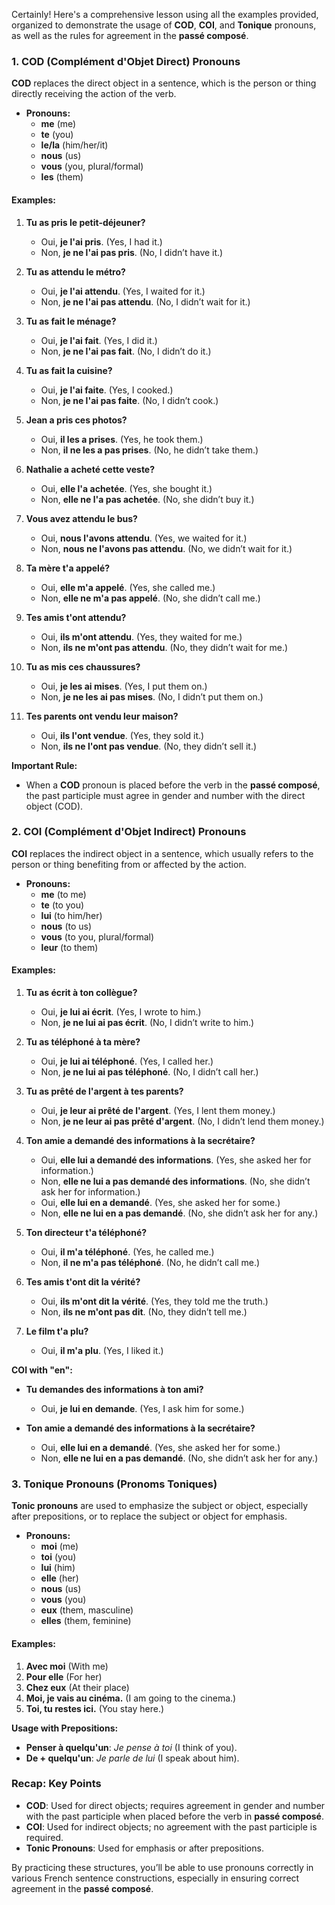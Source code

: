 Certainly! Here's a comprehensive lesson using all the examples provided, organized to demonstrate the usage of **COD**, **COI**, and **Tonique** pronouns, as well as the rules for agreement in the **passé composé**.

### **1. COD (Complément d'Objet Direct) Pronouns**

**COD** replaces the direct object in a sentence, which is the person or thing directly receiving the action of the verb.

- **Pronouns:**
  - **me** (me)
  - **te** (you)
  - **le/la** (him/her/it)
  - **nous** (us)
  - **vous** (you, plural/formal)
  - **les** (them)

#### **Examples:**

1. **Tu as pris le petit-déjeuner?**
   - Oui, **je l'ai pris**. (Yes, I had it.)
   - Non, **je ne l'ai pas pris**. (No, I didn’t have it.)

2. **Tu as attendu le métro?**
   - Oui, **je l'ai attendu**. (Yes, I waited for it.)
   - Non, **je ne l'ai pas attendu**. (No, I didn’t wait for it.)

3. **Tu as fait le ménage?**
   - Oui, **je l'ai fait**. (Yes, I did it.)
   - Non, **je ne l'ai pas fait**. (No, I didn’t do it.)

4. **Tu as fait la cuisine?**
   - Oui, **je l'ai faite**. (Yes, I cooked.)
   - Non, **je ne l'ai pas faite**. (No, I didn’t cook.)

5. **Jean a pris ces photos?**
   - Oui, **il les a prises**. (Yes, he took them.)
   - Non, **il ne les a pas prises**. (No, he didn’t take them.)

6. **Nathalie a acheté cette veste?**
   - Oui, **elle l'a achetée**. (Yes, she bought it.)
   - Non, **elle ne l'a pas achetée**. (No, she didn’t buy it.)

7. **Vous avez attendu le bus?**
   - Oui, **nous l'avons attendu**. (Yes, we waited for it.)
   - Non, **nous ne l'avons pas attendu**. (No, we didn’t wait for it.)

8. **Ta mère t'a appelé?**
   - Oui, **elle m'a appelé**. (Yes, she called me.)
   - Non, **elle ne m'a pas appelé**. (No, she didn’t call me.)

9. **Tes amis t'ont attendu?**
   - Oui, **ils m'ont attendu**. (Yes, they waited for me.)
   - Non, **ils ne m'ont pas attendu**. (No, they didn’t wait for me.)

10. **Tu as mis ces chaussures?**
    - Oui, **je les ai mises**. (Yes, I put them on.)
    - Non, **je ne les ai pas mises**. (No, I didn’t put them on.)

11. **Tes parents ont vendu leur maison?**
    - Oui, **ils l'ont vendue**. (Yes, they sold it.)
    - Non, **ils ne l'ont pas vendue**. (No, they didn’t sell it.)

**Important Rule:**
- When a **COD** pronoun is placed before the verb in the **passé composé**, the past participle must agree in gender and number with the direct object (COD).

### **2. COI (Complément d'Objet Indirect) Pronouns**

**COI** replaces the indirect object in a sentence, which usually refers to the person or thing benefiting from or affected by the action.

- **Pronouns:**
  - **me** (to me)
  - **te** (to you)
  - **lui** (to him/her)
  - **nous** (to us)
  - **vous** (to you, plural/formal)
  - **leur** (to them)

#### **Examples:**

1. **Tu as écrit à ton collègue?**
   - Oui, **je lui ai écrit**. (Yes, I wrote to him.)
   - Non, **je ne lui ai pas écrit**. (No, I didn’t write to him.)

2. **Tu as téléphoné à ta mère?**
   - Oui, **je lui ai téléphoné**. (Yes, I called her.)
   - Non, **je ne lui ai pas téléphoné**. (No, I didn’t call her.)

3. **Tu as prêté de l'argent à tes parents?**
   - Oui, **je leur ai prêté de l'argent**. (Yes, I lent them money.)
   - Non, **je ne leur ai pas prêté d'argent**. (No, I didn’t lend them money.)

4. **Ton amie a demandé des informations à la secrétaire?**
   - Oui, **elle lui a demandé des informations**. (Yes, she asked her for information.)
   - Non, **elle ne lui a pas demandé des informations**. (No, she didn’t ask her for information.)
   - Oui, **elle lui en a demandé**. (Yes, she asked her for some.)
   - Non, **elle ne lui en a pas demandé**. (No, she didn’t ask her for any.)

5. **Ton directeur t'a téléphoné?**
   - Oui, **il m'a téléphoné**. (Yes, he called me.)
   - Non, **il ne m'a pas téléphoné**. (No, he didn’t call me.)

6. **Tes amis t'ont dit la vérité?**
   - Oui, **ils m'ont dit la vérité**. (Yes, they told me the truth.)
   - Non, **ils ne m'ont pas dit**. (No, they didn’t tell me.)

7. **Le film t'a plu?**
   - Oui, **il m'a plu**. (Yes, I liked it.)

**COI with "en":**
- **Tu demandes des informations à ton ami?**
  - Oui, **je lui en demande**. (Yes, I ask him for some.)

- **Ton amie a demandé des informations à la secrétaire?**
  - Oui, **elle lui en a demandé**. (Yes, she asked her for some.)
  - Non, **elle ne lui en a pas demandé**. (No, she didn’t ask her for any.)

### **3. Tonique Pronouns (Pronoms Toniques)**

**Tonic pronouns** are used to emphasize the subject or object, especially after prepositions, or to replace the subject or object for emphasis.

- **Pronouns:**
  - **moi** (me)
  - **toi** (you)
  - **lui** (him)
  - **elle** (her)
  - **nous** (us)
  - **vous** (you)
  - **eux** (them, masculine)
  - **elles** (them, feminine)

#### **Examples:**

1. **Avec moi** (With me)
2. **Pour elle** (For her)
3. **Chez eux** (At their place)
4. **Moi, je vais au cinéma.** (I am going to the cinema.)
5. **Toi, tu restes ici.** (You stay here.)

**Usage with Prepositions:**

- **Penser à quelqu'un**: *Je pense à toi* (I think of you).
- **De + quelqu'un**: *Je parle de lui* (I speak about him).

### **Recap: Key Points**

- **COD**: Used for direct objects; requires agreement in gender and number with the past participle when placed before the verb in **passé composé**.
- **COI**: Used for indirect objects; no agreement with the past participle is required.
- **Tonic Pronouns**: Used for emphasis or after prepositions.

By practicing these structures, you’ll be able to use pronouns correctly in various French sentence constructions, especially in ensuring correct agreement in the **passé composé**.
